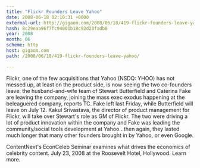 ```yaml
---
title: "Flickr Founders Leave Yahoo"
date: 2008-06-18 02:10:31 +0000
external-url: http://gigaom.com/2008/06/18/419-flickr-founders-leave-yahoo/
hash: 8c29eaa96f7fc94001b18c92d23fadb8
year: 2008
month: 06
scheme: http
host: gigaom.com
path: /2008/06/18/419-flickr-founders-leave-yahoo/

---
```


Flickr, one of the few acquisitions that Yahoo (NSDQ: YHOO) has not messed up, at least on the product side, is now seeing the two co-founders leave: the husband-and-wife team of Stewart Butterfield and Caterina Fake are leaving the company, joining the mass exec exodus happening at the beleaguered company, reports TC. Fake left last Friday, while Butterfield will leave on July 12. Kakul Srivastava, the director of product management for Flickr, will take over Stewart's role as GM of Flickr. The two were driving a lot of product innovation within the company and Fake was leading the community/social tools development at Yahoo...then again, they lasted much longer that many other founders brought in by Yahoo, or even Google.


ContentNext's EconCeleb Seminar examines what drives the economics of celebrity content. July 23, 2008 at the Roosevelt Hotel, Hollywood. Learn more.
